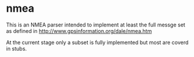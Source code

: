 # nmea

This is an NMEA parser intended to implement at least the full messge set 
as defined in http://www.gpsinformation.org/dale/nmea.htm

At the current stage only a subset is fully implemented but most are coverd in stubs.

